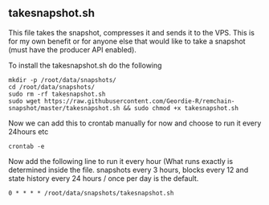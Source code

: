 ## takesnapshot.sh
This file takes the snapshot, compresses it and sends it to the VPS. This is for my own benefit or for anyone else that would like to take a snapshot (must have the producer API enabled).

To install the takesnapshot.sh do the following
```
mkdir -p /root/data/snapshots/
cd /root/data/snapshots/
sudo rm -rf takesnapshot.sh
sudo wget https://raw.githubusercontent.com/Geordie-R/remchain-snapshot/master/takesnapshot.sh && sudo chmod +x takesnapshot.sh
```

Now we can add this to crontab manually for now and choose to run it every 24hours etc
```
crontab -e
```

Now add the following line to run it every hour (What runs exactly is determined inside the file.  snapshots every 3 hours, blocks every 12 and state history every 24 hours / once per day is the default.
```
0 * * * * /root/data/snapshots/takesnapshot.sh
```

